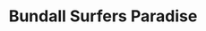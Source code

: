 ---
title: Bundall Surfers Paradise
url: /bundall-surfers-paradise/
latitude: -28.005
longitude: 153.411
---
